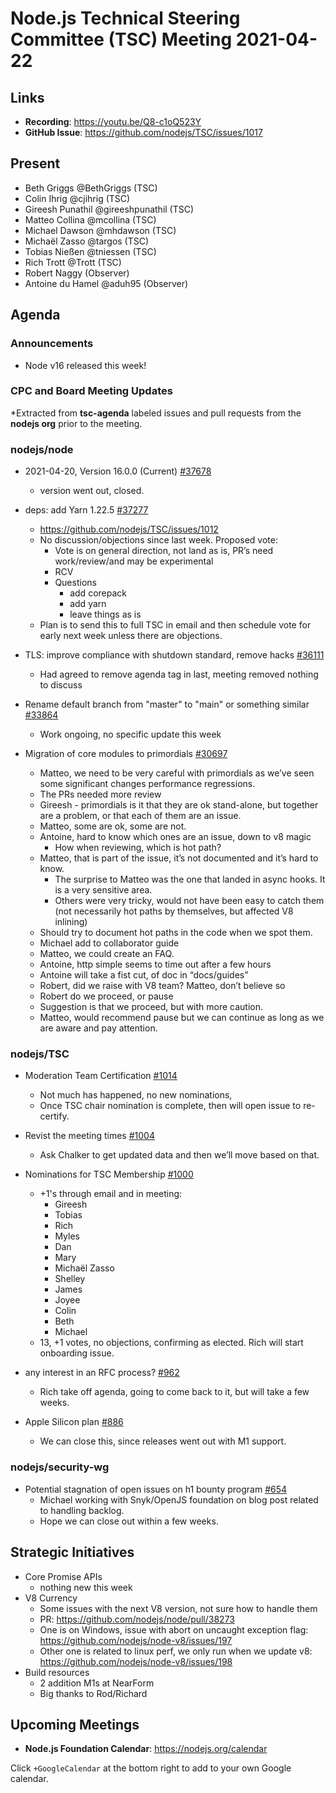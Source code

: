 # Node.js Technical Steering Committee (TSC) Meeting 2021-04-22

## Links

* **Recording**:  <https://youtu.be/Q8-c1oQ523Y>
* **GitHub Issue**: <https://github.com/nodejs/TSC/issues/1017>

## Present

* Beth Griggs @BethGriggs (TSC)
* Colin Ihrig @cjihrig (TSC)
* Gireesh Punathil @gireeshpunathil (TSC)
* Matteo Collina @mcollina (TSC)
* Michael Dawson @mhdawson (TSC)
* Michaël Zasso @targos (TSC)
* Tobias Nießen @tniessen (TSC)
* Rich Trott @Trott (TSC)
* Robert Naggy (Observer)
* Antoine du Hamel @aduh95 (Observer)

## Agenda

### Announcements

* Node v16 released this week!

### CPC and Board Meeting Updates

*Extracted from **tsc-agenda** labeled issues and pull requests from the **nodejs org** prior to the meeting.

### nodejs/node

* 2021-04-20, Version 16.0.0 (Current) [#37678](https://github.com/nodejs/node/pull/37678)
  * version went out, closed.

* deps: add Yarn 1.22.5 [#37277](https://github.com/nodejs/node/pull/37277)
  * <https://github.com/nodejs/TSC/issues/1012>
  * No discussion/objections since last week. Proposed vote:
    * Vote is on general direction, not land as is, PR’s need work/review/and may be experimental
    * RCV
    * Questions
      * add corepack
      * add yarn
      * leave things as is
  * Plan is to send this to full TSC in email and then schedule vote for early next week unless there
    are objections.

* TLS: improve compliance with shutdown standard, remove hacks [#36111](https://github.com/nodejs/node/pull/36111)
  * Had agreed to remove agenda tag in last, meeting removed nothing to discuss

* Rename default branch from "master" to "main" or something similar [#33864](https://github.com/nodejs/node/issues/33864)
  * Work ongoing, no specific update this week

* Migration of core modules to primordials [#30697](https://github.com/nodejs/node/issues/30697)
  * Matteo, we need to be very careful with primordials as we’ve seen some significant changes
    performance regressions.
  * The PRs needed more review
  * Gireesh - primordials is it that they are ok stand-alone, but together are a problem, or that
    each of them are an issue.
  * Matteo, some are ok, some are not.
  * Antoine, hard to know which ones are an issue, down to v8 magic
    * How when reviewing, which is hot path?
  * Matteo, that is part of the issue, it’s not documented and it’s hard to know.
    * The surprise to Matteo was the one that landed in async hooks. It is a very sensitive area.
    * Others were very tricky, would not have been easy to catch them (not necessarily hot
      paths by themselves, but affected V8 inlining)
  * Should try to document hot paths in the code when we spot them.
  * Michael add to collaborator guide
  * Matteo, we could create an FAQ.
  * Antoine, http simple seems to time out after a few hours
  * Antoine will take a fist cut, of doc in “docs/guides”
  * Robert, did we raise with V8 team? Matteo, don’t believe so
  * Robert do we proceed, or pause
  * Suggestion is that we proceed, but with more caution.
  * Matteo, would recommend pause but we can continue as long as we are
    aware and pay attention.

### nodejs/TSC

* Moderation Team Certification [#1014](https://github.com/nodejs/TSC/issues/1014)
  * Not much has happened, no new nominations,
  * Once TSC chair nomination is complete, then will open issue to re-certify.

* Revist the meeting times [#1004](https://github.com/nodejs/TSC/issues/1004)
  * Ask Chalker to get updated data and then we’ll move based on that.

* Nominations for TSC Membership [#1000](https://github.com/nodejs/TSC/issues/1000)
  * +1's through email and in meeting:
    * Gireesh
    * Tobias
    * Rich
    * Myles
    * Dan
    * Mary
    * Michaël Zasso
    * Shelley
    * James
    * Joyee
    * Colin
    * Beth
    * Michael
  * 13, +1 votes, no objections, confirming as elected. Rich will start onboarding issue.

* any interest in an RFC process? [#962](https://github.com/nodejs/TSC/issues/962)
  * Rich take off agenda, going to come back to it, but will take a few weeks.

* Apple Silicon plan [#886](https://github.com/nodejs/TSC/issues/886)
  * We can close this, since releases went out with M1 support.

### nodejs/security-wg

* Potential stagnation of open issues on h1 bounty program [#654](https://github.com/nodejs/security-wg/issues/654)
  * Michael working with Snyk/OpenJS foundation on blog post related to handling backlog.
  * Hope we can close out within a few weeks.

## Strategic Initiatives

* Core Promise APIs
  * nothing new this week
* V8 Currency
  * Some issues with the next V8 version, not sure how to handle them
  * PR: <https://github.com/nodejs/node/pull/38273>
  * One is on Windows, issue with abort on uncaught exception flag: <https://github.com/nodejs/node-v8/issues/197>
  * Other one is related to linux perf, we only run when we update v8: <https://github.com/nodejs/node-v8/issues/198>
* Build resources
  * 2 addition M1s at NearForm
  * Big thanks to Rod/Richard

## Upcoming Meetings

* **Node.js Foundation Calendar**: <https://nodejs.org/calendar>

Click `+GoogleCalendar` at the bottom right to add to your own Google calendar.

